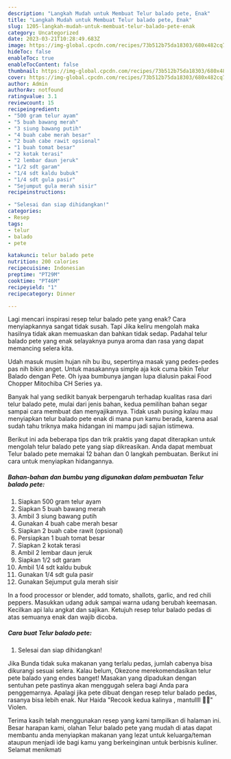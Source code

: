 ```yaml
---
description: "Langkah Mudah untuk Membuat Telur balado pete, Enak"
title: "Langkah Mudah untuk Membuat Telur balado pete, Enak"
slug: 1205-langkah-mudah-untuk-membuat-telur-balado-pete-enak
category: Uncategorized
date: 2023-03-21T10:28:49.683Z
image: https://img-global.cpcdn.com/recipes/73b512b75da18303/680x482cq70/telur-balado-pete-foto-resep-utama.jpg
hideToc: false
enableToc: true
enableTocContent: false
thumbnail: https://img-global.cpcdn.com/recipes/73b512b75da18303/680x482cq70/telur-balado-pete-foto-resep-utama.jpg
cover: https://img-global.cpcdn.com/recipes/73b512b75da18303/680x482cq70/telur-balado-pete-foto-resep-utama.jpg
author: Admin
authorAv: notfound
ratingvalue: 3.1
reviewcount: 15
recipeingredient:
- "500 gram telur ayam"
- "5 buah bawang merah"
- "3 siung bawang putih"
- "4 buah cabe merah besar"
- "2 buah cabe rawit opsional"
- "1 buah tomat besar"
- "2 kotak terasi"
- "2 lembar daun jeruk"
- "1/2 sdt garam"
- "1/4 sdt kaldu bubuk"
- "1/4 sdt gula pasir"
- "Sejumput gula merah sisir"
recipeinstructions:

- "Selesai dan siap dihidangkan!"
categories:
- Resep
tags:
- telur
- balado
- pete

katakunci: telur balado pete 
nutrition: 200 calories
recipecuisine: Indonesian
preptime: "PT29M"
cooktime: "PT46M"
recipeyield: "1"
recipecategory: Dinner

---
```



Lagi mencari inspirasi resep telur balado pete yang enak? Cara menyiapkannya sangat tidak susah. Tapi Jika keliru mengolah maka hasilnya tidak akan memuaskan dan bahkan tidak sedap. Padahal telur balado pete yang enak selayaknya punya aroma dan rasa yang dapat memancing selera kita.


Udah masuk musim hujan nih bu ibu, sepertinya masak yang pedes-pedes pas nih bikin anget. Untuk masakannya simple aja kok cuma bikin Telur Balado dengan Pete. Oh iyaa bumbunya jangan lupa dialusin pakai Food Chopper Mitochiba CH Series ya.

Banyak hal yang sedikit banyak berpengaruh terhadap kualitas rasa dari telur balado pete, mulai dari jenis bahan, kedua pemilihan bahan segar sampai cara membuat dan menyajikannya. Tidak usah pusing kalau mau menyiapkan telur balado pete enak di mana pun kamu berada, karena asal sudah tahu triknya maka hidangan ini mampu jadi sajian istimewa.


Berikut ini ada beberapa tips dan trik praktis yang dapat diterapkan untuk mengolah telur balado pete yang siap dikreasikan. Anda dapat membuat Telur balado pete memakai 12 bahan dan 0 langkah pembuatan. Berikut ini cara untuk menyiapkan hidangannya.

<!--inarticleads1-->

##### Bahan-bahan dan bumbu yang digunakan dalam pembuatan Telur balado pete:

1. Siapkan 500 gram telur ayam
1. Siapkan 5 buah bawang merah
1. Ambil 3 siung bawang putih
1. Gunakan 4 buah cabe merah besar
1. Siapkan 2 buah cabe rawit (opsional)
1. Persiapkan 1 buah tomat besar
1. Siapkan 2 kotak terasi
1. Ambil 2 lembar daun jeruk
1. Siapkan 1/2 sdt garam
1. Ambil 1/4 sdt kaldu bubuk
1. Gunakan 1/4 sdt gula pasir
1. Gunakan Sejumput gula merah sisir


In a food processor or blender, add tomato, shallots, garlic, and red chili peppers. Masukkan udang aduk sampai warna udang berubah keemasan. Kecilkan api lalu angkat dan sajikan. Ketujuh resep telur balado pedas di atas semuanya enak dan wajib dicoba. 

<!--inarticleads2-->

##### Cara buat Telur balado pete:


1. Selesai dan siap dihidangkan!

Jika Bunda tidak suka makanan yang terlalu pedas, jumlah cabenya bisa dikurangi sesuai selera. Kalau belum, Okezone merekomendasikan telur pete balado yang endes banget! Masakan yang dipadukan dengan sentuhan pete pastinya akan menggugah selera bagi Anda para penggemarnya. Apalagi jika pete dibuat dengan resep telur balado pedas, rasanya bisa lebih enak. Nur Haida &#34;Recook kedua kalinya , mantullll 🥰🤤&#34; Violen. 

Terima kasih telah menggunakan resep yang kami tampilkan di halaman ini. Besar harapan kami, olahan Telur balado pete yang mudah di atas dapat membantu anda menyiapkan makanan yang lezat untuk keluarga/teman ataupun menjadi ide bagi kamu yang berkeinginan untuk berbisnis kuliner. Selamat menikmati
